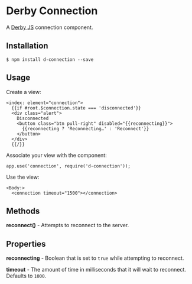 Derby Connection
================

A [Derby JS](http://derbyjs.com) connection component.

Installation
------------

    $ npm install d-connection --save

Usage
-----

Create a view:

    <index: element="connection">
      {{if #root.$connection.state === 'disconnected'}}
      <div class="alert">
        Disconnected
        <button class="btn pull-right" disabled="{{reconnecting}}">
          {{reconnecting ? 'Reconnecting…' : 'Reconnect'}}
        </button>
      </div>
      {{/}}

Associate your view with the component:

    app.use('connection', require('d-connection'));

Use the view:

    <Body:>
      <connection timeout="1500"></connection>

Methods
-------

**reconnect()** - Attempts to reconnect to the server.

Properties
----------

**reconnecting** - Boolean that is set to `true` while attempting to reconnect.

**timeout** - The amount of time in milliseconds that it will wait to reconnect. Defaults to `1000`.
